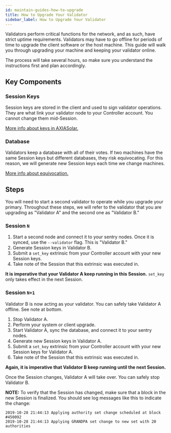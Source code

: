```yaml
---
id: maintain-guides-how-to-upgrade
title: How to Upgrade Your Validator
sidebar_label: How to Upgrade Your Validator
---
```


Validators perform critical functions for the network, and as such, have strict uptime requirements. Validators may have to go offline for periods of time to upgrade the client software or the host machine. This guide will walk you through upgrading your machine and keeping your validator online.

The process will take several hours, so make sure you understand the instructions first and plan accordingly.

## Key Components

### Session Keys

Session keys are stored in the client and used to sign validator operations. They are what link your validator node to your Controller account. You cannot change them mid-Session.

[More info about keys in AXIASolar.](learn-keys)

### Database

Validators keep a database with all of their votes. If two machines have the same Session keys but different databases, they risk equivocating. For this reason, we will generate new Session keys each time we change machines.

[More info about equivocation.](learn-staking#slashing)

## Steps

You will need to start a second validator to operate while you upgrade your primary. Throughout these steps, we will refer to the validator that you are upgrading as "Validator A" and the second one as "Validator B."

### Session `N`

1. Start a second node and connect it to your sentry nodes. Once it is synced, use the `--validator` flag. This is "Validator B."
1. Generate Session keys in Validator B.
1. Submit a `set_key` extrinsic from your Controller account with your new Session keys.
1. Take note of the Session that this extrinsic was executed in.

**It is imperative that your Validator A keep running in this Session.** `set_key` only takes effect in the next Session.

### Session `N+1`

Validator B is now acting as your validator. You can safely take Validator A offline. See note at bottom.

1. Stop Validator A.
1. Perform your system or client upgrade.
1. Start Validator A, sync the database, and connect it to your sentry nodes.
1. Generate new Session keys in Validator A.
1. Submit a `set_key` extrinsic from your Controller account with your new Session keys for Validator A.
1. Take note of the Session that this extrinsic was executed in.

**Again, it is imperative that Validator B keep running until the next Session.**

Once the Session changes, Validator A will take over. You can safely stop Validator B.

**NOTE:** To verify that the Session has changed, make sure that a block in the new Session is finalized. You should see log messages like this to indicate the change:

```
2019-10-28 21:44:13 Applying authority set change scheduled at block #450092
2019-10-28 21:44:13 Applying GRANDPA set change to new set with 20 authorities
```
